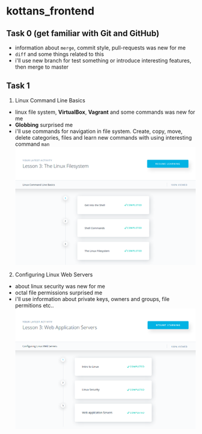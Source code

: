 # kottans_frontend

## Task 0 (get familiar with Git and GitHub) ##
- information about `merge`, commit style, pull-requests was new for me
- `diff` and some things related to this
- i'll use new branch for test something or introduce interesting features, then merge to master


## Task 1 ##
1. Linux Command Line Basics 
- linux file system, **VirtualBox**, **Vagrant** and some commands was new for me
- **Globbing** surprised me
- i'll use commands for navigation in file system. Create, copy, move, delete categories, files and learn new commands with using interesting command `man`
![Linux Command Line screenshot](/task_1/linux-command-line-screenshot.png)
2. Configuring Linux Web Servers
- about linux security was new for me
- octal file permissions surprised me
- i'll use information about private keys, owners and groups, file permitions etc..
![Configuring Linux Web Servers screenshot](/task_1/configuring-linux-web-servers.png)